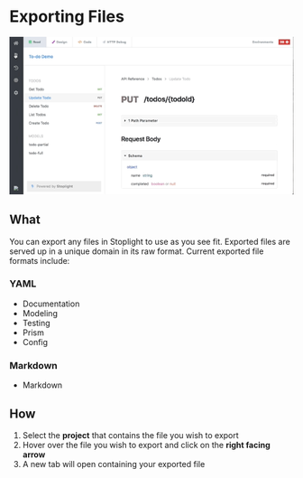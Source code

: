 # Exporting Files 

![Exporting Files](https://github.com/stoplightio/docs/blob/develop/assets/gifs/editor-export-files.gif?raw=true)

## What 

You can export any files in Stoplight to use as you see fit. Exported files are served up in a unique domain in its raw format. Current exported file formats include: 

### YAML
- Documentation 
- Modeling 
- Testing 
- Prism 
- Config

### Markdown  
- Markdown 

## How
1. Select the **project** that contains the file you wish to export 
2. Hover over the file you wish to export and click on the **right facing arrow**
3. A new tab will open containing your exported file 
